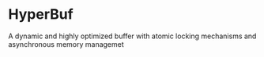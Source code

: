 # HyperBuf
A dynamic and highly optimized buffer with atomic locking mechanisms and asynchronous memory managemet
